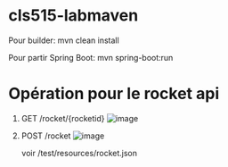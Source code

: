 # cls515-labmaven

Pour builder:
    mvn clean install

Pour partir Spring Boot:
    mvn spring-boot:run

# Opération pour le rocket api

1. GET /rocket/{rocketid}
   ![image](https://github.com/user-attachments/assets/a8445f24-68d4-4444-bb4b-a41a76c248dc)


3. POST /rocket
    ![image](https://github.com/user-attachments/assets/b415b5dc-123b-4e68-a0ce-16b85456c030)

   
    voir /test/resources/rocket.json



